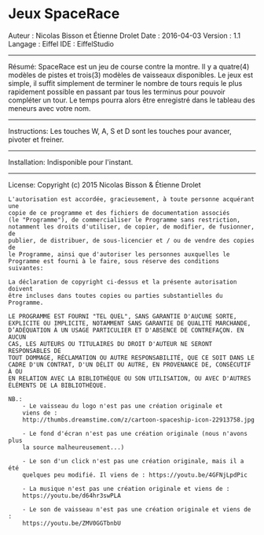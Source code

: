Jeux SpaceRace
==============

Auteur : Nicolas Bisson et Étienne Drolet
Date : 2016-04-03
Version : 1.1
Langage : Eiffel
IDE : EiffelStudio

--------------------------------------------------------------------------------

Résumé:
	SpaceRace est un jeu de course contre la montre. Il y a quatre(4) modèles 
	de pistes et trois(3) modèles de vaisseaux disponibles. Le jeux est simple, 
	il suffit simplement de terminer le nombre de tours requis le plus 
	rapidement possible en passant par tous les terminus pour pouvoir compléter 
	un tour. Le temps pourra alors être enregistré dans le tableau des meneurs 
	avec votre nom.

--------------------------------------------------------------------------------

Instructions:
	Les touches W, A, S et D sont les touches pour avancer, pivoter et freiner.

--------------------------------------------------------------------------------

Installation:
	Indisponible pour l'instant.

--------------------------------------------------------------------------------

License:
	Copyright (c) 2015 Nicolas Bisson & Étienne Drolet

    L'autorisation est accordée, gracieusement, à toute personne acquérant une
    copie de ce programme et des fichiers de documentation associés
    (le "Programme"), de commercialiser le Programme sans restriction,
    notamment les droits d'utiliser, de copier, de modifier, de fusionner, de
    publier, de distribuer, de sous-licencier et / ou de vendre des copies de
    le Programme, ainsi que d'autoriser les personnes auxquelles le
    Programme est fourni à le faire, sous réserve des conditions suivantes:

    La déclaration de copyright ci-dessus et la présente autorisation doivent
    être incluses dans toutes copies ou parties substantielles du
    Programme.

    LE PROGRAMME EST FOURNI "TEL QUEL", SANS GARANTIE D'AUCUNE SORTE,
    EXPLICITE OU IMPLICITE, NOTAMMENT SANS GARANTIE DE QUALITÉ MARCHANDE,
    D’ADÉQUATION À UN USAGE PARTICULIER ET D'ABSENCE DE CONTREFAÇON. EN AUCUN
    CAS, LES AUTEURS OU TITULAIRES DU DROIT D'AUTEUR NE SERONT RESPONSABLES DE
    TOUT DOMMAGE, RÉCLAMATION OU AUTRE RESPONSABILITÉ, QUE CE SOIT DANS LE
    CADRE D'UN CONTRAT, D'UN DÉLIT OU AUTRE, EN PROVENANCE DE, CONSÉCUTIF À OU
    EN RELATION AVEC LA BIBLIOTHÈQUE OU SON UTILISATION, OU AVEC D'AUTRES
    ÉLÉMENTS DE LA BIBLIOTHÈQUE.
	
	NB.:
		- Le vaisseau du logo n'est pas une création originale et 
		viens de : 
		http://thumbs.dreamstime.com/z/cartoon-spaceship-icon-22913758.jpg
		
		- Le fond d'écran n'est pas une création originale (nous n'avons plus
		la source malheureusement...)
		
		- Le son d'un click n'est pas une création originale, mais il a été 
		quelques peu modifié. Il viens de : https://youtu.be/4GFNjLpdPic
		
		- La musique n'est pas une création originale et viens de :
		https://youtu.be/d64hr3swPLA
		
		- Le son de vaisseau n'est pas une création originale et viens de :
		https://youtu.be/ZMV0GGTbnbU